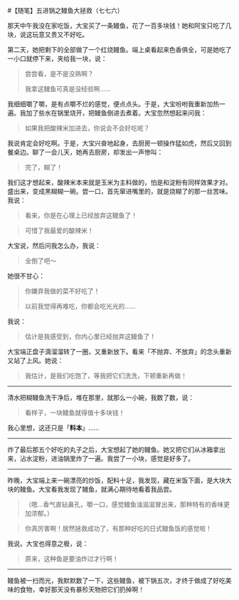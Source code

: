 #【随笔】五进锅之鳗鱼大拯救（七七六）

那天中午我没在家吃饭，大宝买了一条鳗鱼，花了一百多块钱！她和阿宝只吃了几块，说这玩意又贵又不好吃。

第二天，她把剩下的全部做了一个红烧鳗鱼。端上桌看起来色香俱全，可是她吃了一小口就停下来，夹给我一块，说：

> 尝尝看，是不是没熟啊？
>
> 我拿这鳗鱼可真是没经验啊……

我细细嚼了嚼，是有点嚼不烂的感觉，便点点头。于是，大宝吩咐我重新加热一遍。我加了些水在锅里烧开，把鳗鱼倒进去煮着。大宝忽然想起来问我：

> 如果我把酸辣米加进去，你说会不会好吃呢？

我说肯定会好吃啊。于是，大宝兴奋地起身，去厨房一顿操作猛如虎，然后又回到餐桌边。聊了一会儿天，她再去厨房，却发出一声惨叫：

> 完了，糊了！

我们这才想起来，酸辣米本来就是玉米为主料做的，怕是和淀粉有同样效果才对。盛出来，变成黑糊糊一碗。尝一口，首先窜进嘴里的，就是烧糊了的那一丝苦味。我说：

> 看来，你是在心理上已经放弃这鳗鱼了！

> 可惜了我最爱的酸辣米！

大宝说，然后问我怎么办，我说：

> 全倒了吧～

她很不甘心：

> 你嫌弃我做的菜不好吃了！
>
> 以前我觉得再难吃，你都会吃光光的……

我说：

> 估计是我感受到，你内心里已经抛弃这鳗鱼了！

大宝端正盘子滴溜溜转了一圈，又重新放下。看来「不抛弃、不放弃」的念头重新又站了上风。她说：

> 我估计，是我们吃饱了，等我把它们洗洗，下顿重新再做！



----

清水把糊鳗鱼洗干净后，堆在那里，就那么一小碗，我数了数，说：

> 看样子，一块鳗鱼就得值十多块钱！

我心里想，这还只是「**料本**」……



----

炸了最后那五个好吃的丸子之后，大宝想起了她的鳗鱼。她又把它们从冰箱拿出来，沾水淀粉，进油锅里炸了一遍。我尝了一小块，感觉是好多了。

----

昨晚，大宝端上来一碗漂亮的炒饭，配料十足，我发现，藏在米饭下面，是大块大块的鳗鱼。大宝看我发现了鳗鱼，就满心期待地看着我品尝。

> （嗯…香气直钻鼻孔，嚼一口，感觉鳗鱼油滋滋冒出来，那种特有的香味更加浓郁。）

> 你真厉害啊！居然拯救成功了，有那种好吃的日式鳗鱼饭的感觉啦！

我说。大宝也得意之极，说：

> 原来，这种鱼是要油炸过才行啊！



----

鳗鱼被一扫而光，我默默数了一下，这些鳗鱼，被下锅五次，才终于做成了好吃美味的食物，幸好那天没有暴殄天物把它们扔掉啊！